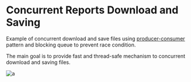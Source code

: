 # Concurrent Reports Download and Saving

Example of concurrent download and save files using [producer-consumer](https://en.wikipedia.org/wiki/Producer%E2%80%93consumer_problem) 
pattern and blocking queue to prevent race condition. 

The main goal is to provide fast and thread-safe mechanism to concurrent download and saving files.

![a](http://l7.alamy.com/zooms/1cb3df1dd43a4a89a5845406c0e294f0/1960s-man-woman-washing-dishes-kitchen-sink-br9hna.jpg)
